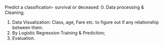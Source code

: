 Predict a classification- survival or deceased:
0. Data processing & Cleaning;
1. Data Visualization: Class, age, Fare etc. to figure out if any relationship between them.
1. By Logistic Regression Training & Prediction;
2. Evaluation.
